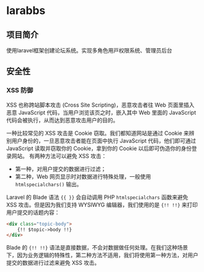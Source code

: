 # larabbs

## 项目简介



使⽤laravel框架创建论坛系统。实现多⻆⾊⽤⼾权限系统、管理员后台



## 安全性

###  XSS 防御
XSS 也称跨站脚本攻击 (Cross Site Scripting)，恶意攻击者往 Web 页面里插入恶意 JavaScript 代码，当用户浏览该页之时，嵌入其中 Web 里面的 JavaScript 代码会被执行，从而达到恶意攻击用户的目的。

一种比较常见的 XSS 攻击是 Cookie 窃取。我们都知道网站是通过 Cookie 来辨别用户身份的，一旦恶意攻击者能在页面中执行 JavaScript 代码，他们即可通过 JavaScript 读取并窃取你的 Cookie，拿到你的 Cookie 以后即可伪造你的身份登录网站。
有两种方法可以避免 XSS 攻击：
 - 第一种，对用户提交的数据进行过滤；
 - 第二种，Web 网页显示时对数据进行特殊处理，一般使用 `htmlspecialchars()` 输出。
 
Laravel 的 Blade 语法 `{{ }}` 会自动调用 PHP `htmlspecialchars` 函数来避免 XSS 攻击。但是因为我们支持 WYSIWYG 编辑器，我们使用的是 `{!! !!}` 来打印用户提交的话题内容：
```html
<div class="topic-body">
    {!! $topic->body !!}
</div>
```
Blade 的 `{!! !!}` 语法是直接数据，不会对数据做任何处理。在我们这种场景下，因为业务逻辑的特殊性，第二种方法不适用，我们将使用第一种方法，对用户提交的数据进行过滤来避免 XSS 攻击。
